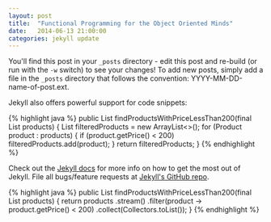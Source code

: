 ```yaml
---
layout: post
title:  "Functional Programming for the Object Oriented Minds"
date:   2014-06-13 21:00:00
categories: jekyll update
---
```


You'll find this post in your `_posts` directory - edit this post and re-build (or run with the `-w` switch) to see your changes!
To add new posts, simply add a file in the `_posts` directory that follows the convention: YYYY-MM-DD-name-of-post.ext.

Jekyll also offers powerful support for code snippets:

{% highlight java %}
public List<Product> findProductsWithPriceLessThan200(final List<Product> products) {
  List<Product> filteredProducts = new ArrayList<>();
  for (Product product : products) {
    if (product.getPrice() < 200) filteredProducts.add(product);
  }
  return filteredProducts;
}
{% endhighlight %}

Check out the [Jekyll docs][jekyll] for more info on how to get the most out of Jekyll. File all bugs/feature requests at [Jekyll's GitHub repo][jekyll-gh].

{% highlight java %}
public List<Product> findProductsWithPriceLessThan200(final List<Product> products) {
  return products
          .stream()
            .filter(product -> product.getPrice() < 200)
            .collect(Collectors.toList());
}
{% endhighlight %}

[jekyll-gh]: https://github.com/jekyll/jekyll
[jekyll]:    http://jekyllrb.com
